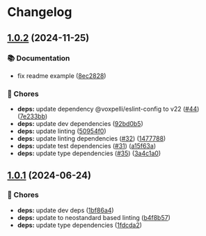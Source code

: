 # Changelog

## [1.0.2](https://github.com/voxpelli/buffered-async-iterable/compare/v1.0.1...v1.0.2) (2024-11-25)


### 📚 Documentation

* fix readme example ([8ec2828](https://github.com/voxpelli/buffered-async-iterable/commit/8ec282815064f1df90c88b6468c9529ecf7e2eea))


### 🧹 Chores

* **deps:** update dependency @voxpelli/eslint-config to v22 ([#44](https://github.com/voxpelli/buffered-async-iterable/issues/44)) ([7e233bb](https://github.com/voxpelli/buffered-async-iterable/commit/7e233bb9b3f28bb8e2e7a5c6945494c8f8b7afad))
* **deps:** update dev dependencies ([92bd0b5](https://github.com/voxpelli/buffered-async-iterable/commit/92bd0b58df1d5bed9699943c6cebb91fb8d8ad8d))
* **deps:** update linting ([50954f0](https://github.com/voxpelli/buffered-async-iterable/commit/50954f0cab9ee170f7ab27cd6b976cd95bde4eae))
* **deps:** update linting dependencies ([#32](https://github.com/voxpelli/buffered-async-iterable/issues/32)) ([1477788](https://github.com/voxpelli/buffered-async-iterable/commit/1477788973735a9b17f59a9b3c3aa3da3f79b781))
* **deps:** update test dependencies ([#31](https://github.com/voxpelli/buffered-async-iterable/issues/31)) ([a15f63a](https://github.com/voxpelli/buffered-async-iterable/commit/a15f63a63e3b0b78716f64925754a5b58f840c0a))
* **deps:** update type dependencies ([#35](https://github.com/voxpelli/buffered-async-iterable/issues/35)) ([3a4c1a0](https://github.com/voxpelli/buffered-async-iterable/commit/3a4c1a05aab71f3a5f77ec4b64ecdff8332087dc))

## [1.0.1](https://github.com/voxpelli/buffered-async-iterable/compare/v1.0.0...v1.0.1) (2024-06-24)


### 🧹 Chores

* **deps:** update dev deps ([1bf86a4](https://github.com/voxpelli/buffered-async-iterable/commit/1bf86a48a7653603734a0a0abc02a9b80e0dc466))
* **deps:** update to neostandard based linting ([b4f8b57](https://github.com/voxpelli/buffered-async-iterable/commit/b4f8b5771a81339ad715a23630733695de520920))
* **deps:** update type dependencies ([1fdcda2](https://github.com/voxpelli/buffered-async-iterable/commit/1fdcda2bd7a1aba24fea2cfc410756f64131883a))

